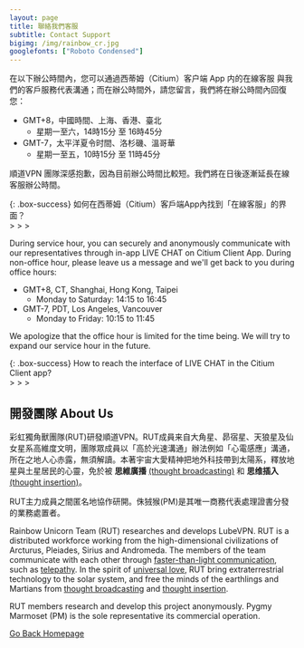 ```yaml
---
layout: page
title: 聯絡我們客服
subtitle: Contact Support
bigimg: /img/rainbow_cr.jpg
googlefonts: ["Roboto Condensed"]
---
```


在以下辦公時間內，您可以通過西蒂姆（Citium）客户端 App 内的在線客服 <i class='fa fa-comments-o'></i> 與我們的客戶服務代表溝通；而在辦公時間外，請您留言，我們將在辦公時間內回復您：

- GMT+8，中國時間、上海、香港、臺北
  - 星期一至六，14時15分 至 16時45分
- GMT-7，太平洋夏令时間、洛杉磯、溫哥華
  - 星期一至五，10時15分 至 11時45分

順道VPN 團隊深感抱歉，因為目前辦公時間比較短。我們將在日後逐漸延長在線客服辦公時間。

 {: .box-success}
如何在西蒂姆（Citium）客戶端App內找到「在線客服」的界面？<br>
<i class='fa fa-gears'></i> > <i class='fa fa-certificate'></i> > <i class='fa fa-question-circle'></i> > <i class='fa fa-comments-o'></i>

During service hour, you can securely and anonymously communicate with our representatives through in-app LIVE CHAT <i class='fa fa-comments-o'></i> on Citium Client App. During non-office hour, please leave us a message and we'll get back to you during office hours:

- GMT+8, CT, Shanghai, Hong Kong, Taipei
  - Monday to Saturday: 14:15 to 16:45
- GMT-7, PDT, Los Angeles, Vancouver
  - Monday to Friday: 10:15 to 11:45

We apologize that the office hour is limited for the time being. We will try to expand our service hour in the future.

 {: .box-success}
How to reach the interface of LIVE CHAT in the Citium Client app?<br>
<i class='fa fa-gears'></i> > <i class='fa fa-certificate'></i> > <i class='fa fa-question-circle'></i> > <i class='fa fa-comments-o'></i>

## 開發團隊 About Us

彩虹獨角獸團隊(RUT)研發順道VPN。RUT成員来自大角星、昴宿星、天狼星及仙女星系高維度文明，團隊眾成員以「高於光速溝通」辦法例如「心電感應」溝通，所在之地人心赤露，無須解讀。本著宇宙大愛精神把地外科技帶到太陽系，釋放地星與土星居民的心靈，免於被 __思維廣播__ [(thought broadcasting)](https://en.wikipedia.org/wiki/Thought_broadcasting) 和 __思维插入__ [(thought insertion)](https://en.wikipedia.org/wiki/Thought_insertion)。

RUT主力成員之間匿名地協作研開。侏狨猴(PM)是其唯一商務代表處理證書分發的業務處置者。

Rainbow Unicorn Team (RUT) researches and develops LubeVPN. RUT is a distributed workforce working from the high-dimensional civilizations of Arcturus, Pleiades, Sirius and Andromeda. The members of the team communicate with each other through [faster-than-light communication](https://en.wikipedia.org/wiki/Faster-than-light_communication), such as [telepathy](https://en.wikipedia.org/wiki/Telepathy). In the spirit of [universal love](https://en.wikipedia.org/wiki/Agape), RUT bring extraterrestrial technology to the solar system, and free the minds of the earthlings and Martians from [thought broadcasting](https://en.wikipedia.org/wiki/Thought_broadcasting) and [thought insertion](https://en.wikipedia.org/wiki/Thought_insertion).

RUT members research and develop this project anonymously. Pygmy Marmoset (PM) is the sole representative its commercial operation.

<a href="{{ site.baseurl }}/index.html"><i class='fa fa-home'></i> Go Back Homepage</a>
